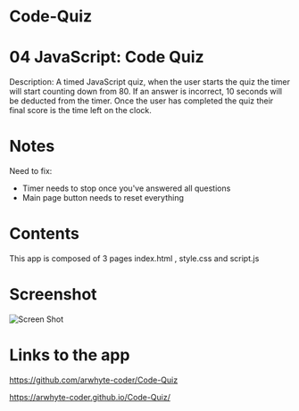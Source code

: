 # Code-Quiz

# 04 JavaScript: Code Quiz
Description: A timed JavaScript quiz, when the user starts the quiz the timer will start counting down from 80. If an answer is incorrect, 10 seconds will be deducted from the timer.
Once the user has completed the quiz their final score is the time left on the clock.

# Notes
Need to fix:
- Timer needs to stop once you've answered all questions
- Main page button needs to reset everything

# Contents
This app is composed of 3 pages index.html , style.css and script.js

# Screenshot
<img src="https://github.com/arwhyte-coder/Code-Quiz/issues/1#issue-697731964" alt="Screen Shot">

# Links to the app

https://github.com/arwhyte-coder/Code-Quiz

https://arwhyte-coder.github.io/Code-Quiz/